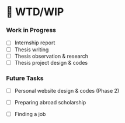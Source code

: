 # 📄 WTD/WIP

### Work in Progress

* [ ] Internship report
* [ ] Thesis writing
* [ ] Thesis observation & research
* [ ] Thesis project design & codes

### Future Tasks

* [ ] Personal website design & codes \(Phase 2\)
* [ ] Preparing abroad scholarship
* [ ] Finding a job

